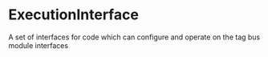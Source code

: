 ExecutionInterface
==================

A set of interfaces for code which can configure and operate on the tag bus module interfaces
